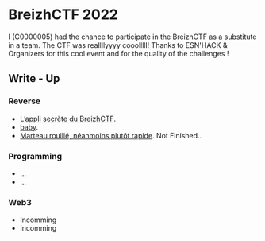 # BreizhCTF 2022

I (C0000005) had the chance to participate in the BreizhCTF as a substitute in a team.
The CTF was reallllyyyy cooolllll! Thanks to ESN'HACK & Organizers for this cool event and for the quality of the challenges ! 

## Write - Up 

### Reverse


* [L’appli secrète du BreizhCTF](./Reverse/SecretApp/solution.md).
* [baby](./Reverse/baby/solution.md).
* [Marteau rouillé, néanmoins plutôt rapide](.Reverse/Marteau_rouille/solution.md). Not Finished..

### Programming

* ...
* ...

### Web3

* Incomming
* Incomming
